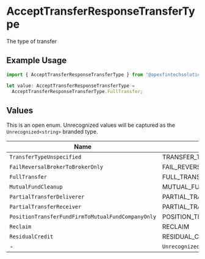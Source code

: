 # AcceptTransferResponseTransferType

The type of transfer

## Example Usage

```typescript
import { AcceptTransferResponseTransferType } from "@apexfintechsolutions/ascend-sdk/models/components";

let value: AcceptTransferResponseTransferType =
  AcceptTransferResponseTransferType.FullTransfer;
```

## Values

This is an open enum. Unrecognized values will be captured as the `Unrecognized<string>` branded type.

| Name                                                    | Value                                                   |
| ------------------------------------------------------- | ------------------------------------------------------- |
| `TransferTypeUnspecified`                               | TRANSFER_TYPE_UNSPECIFIED                               |
| `FailReversalBrokerToBrokerOnly`                        | FAIL_REVERSAL_BROKER_TO_BROKER_ONLY                     |
| `FullTransfer`                                          | FULL_TRANSFER                                           |
| `MutualFundCleanup`                                     | MUTUAL_FUND_CLEANUP                                     |
| `PartialTransferDeliverer`                              | PARTIAL_TRANSFER_DELIVERER                              |
| `PartialTransferReceiver`                               | PARTIAL_TRANSFER_RECEIVER                               |
| `PositionTransferFundFirmToMutualFundCompanyOnly`       | POSITION_TRANSFER_FUND_FIRM_TO_MUTUAL_FUND_COMPANY_ONLY |
| `Reclaim`                                               | RECLAIM                                                 |
| `ResidualCredit`                                        | RESIDUAL_CREDIT                                         |
| -                                                       | `Unrecognized<string>`                                  |